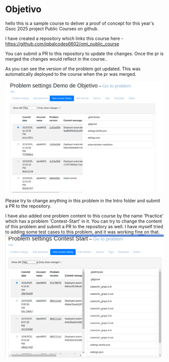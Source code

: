 Objetivo
==========================================

hello this is a sample course to deliver a proof of concept for this year's Gsoc 2025 project Public Courses on github.

I have created a repository which links this course here - 
https://github.com/iqbalcodes6602/omi_public_course

You can submit a PR to this repository to update the changes. Once the pr is merged the changes would reflect in the course..



As you can see the version of the problem got updated. This was automatically deployed to the course when the pr was merged. 


![alt text](image.png)



Please try to change anything in this problem in the Intro folder and submit a PR to the repository.


I have also added one problem content to this course by the name 'Practice' which has a problem 'Contest-Start' in it. You can try to change the content of this problem and submit a PR to the repository as well. I have myself tried to adding some test cases to this problem, and it was working fine on that.
![alt text](image-1.png)